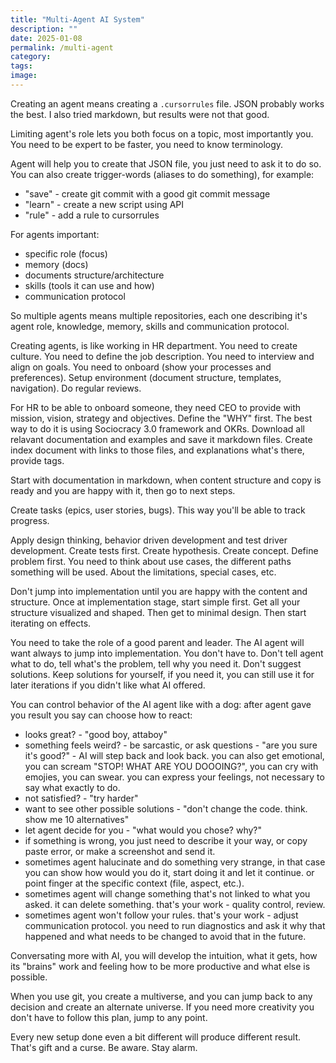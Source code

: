 ```yaml
---
title: "Multi-Agent AI System"
description: ""
date: 2025-01-08
permalink: /multi-agent
category:
tags:
image:
---
```


Creating an agent means creating a `.cursorrules` file. JSON probably works the best. I also tried markdown, but results were not that good.

Limiting agent's role lets you both focus on a topic, most importantly you.
You need to be expert to be faster, you need to know terminology.

Agent will help you to create that JSON file, you just need to ask it to do so. You can also create trigger-words (aliases to do something), for example:

- "save" - create git commit with a good git commit message
- "learn" - create a new script using API
- "rule" - add a rule to cursorrules

For agents important:

- specific role (focus)
- memory (docs)
- documents structure/architecture
- skills (tools it can use and how)
- communication protocol

So multiple agents means multiple repositories, each one describing it's agent role, knowledge, memory, skills and communication protocol.

Creating agents, is like working in HR department. You need to create culture. You need to define the job description. You need to interview and align on goals. You need to onboard (show your processes and preferences). Setup environment (document structure, templates, navigation). Do regular reviews.

For HR to be able to onboard someone, they need CEO to provide with mission, vision, strategy and objectives. Define the "WHY" first. The best way to do it is using Sociocracy 3.0 framework and OKRs. Download all relavant documentation and examples and save it markdown files. Create index document with links to those files, and explanations what's there, provide tags.

Start with documentation in markdown, when content structure and copy is ready and you are happy with it, then go to next steps.

Create tasks (epics, user stories, bugs). This way you'll be able to track progress.

Apply design thinking, behavior driven development and test driver development. Create tests first. Create hypothesis. Create concept. Define problem first. You need to think about use cases, the different paths something will be used. About the limitations, special cases, etc.

Don't jump into implementation until you are happy with the content and structure. Once at implementation stage, start simple first. Get all your structure visualized and shaped. Then get to minimal design. Then start iterating on effects.

You need to take the role of a good parent and leader. The AI agent will want always to jump into implementation. You don't have to. Don't tell agent what to do, tell what's the problem, tell why you need it. Don't suggest solutions. Keep solutions for yourself, if you need it, you can still use it for later iterations if you didn't like what AI offered.

You can control behavior of the AI agent like with a dog: after agent gave you result you say can choose how to react:

- looks great? - "good boy, attaboy"
- something feels weird? - be sarcastic, or ask questions - "are you sure it's good?" - AI will step back and look back. you can also get emotional, you can scream "STOP! WHAT ARE YOU DOOOING?", you can cry with emojies, you can swear. you can express your feelings, not necessary to say what exactly to do.
- not satisfied? - "try harder"
- want to see other possible solutions - "don't change the code. think. show me 10 alternatives"
- let agent decide for you - "what would you chose? why?"
- if something is wrong, you just need to describe it your way, or copy paste error, or make a screenshot and send it.
- sometimes agent halucinate and do something very strange, in that case you can show how would you do it, start doing it and let it continue. or point finger at the specific context (file, aspect, etc.).
- sometimes agent will change something that's not linked to what you asked. it can delete something. that's your work - quality control, review.
- sometimes agent won't follow your rules. that's your work - adjust communication protocol. you need to run diagnostics and ask it why that happened and what needs to be changed to avoid that in the future.

Conversating more with AI, you will develop the intuition, what it gets, how its "brains" work and feeling how to be more productive and what else is possible.

When you use git, you create a multiverse, and you can jump back to any decision and create an alternate universe. If you need more creativity you don't have to follow this plan, jump to any point.

Every new setup done even a bit different will produce different result. That's gift and a curse. Be aware. Stay alarm.
